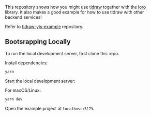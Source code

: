 This repository shows how you might use [tldraw](https://github.com/tldraw/tldraw) together with the [loro](https://loro.dev) library. It also makes a good example for how to use tldraw with other backend services!

Refer to [tldraw-yjs-example](https://github.com/tldraw/tldraw-yjs-example) repository.

## Bootsrapping Locally

To run the local development server, first clone this repo.

Install dependencies:

```bash
yarn
```

Start the local development server:

For macOS/Linux:

```bash
yarn dev
```

Open the example project at `localhost:5173`.
